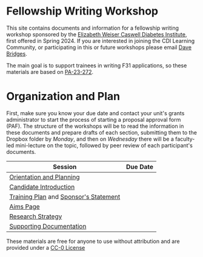 # Fellowship Writing Workshop

This site contains documents and information for a fellowship writing workshop sponsored by the [Elizabeth Weiser Caswell Diabetes Institute](https://diabetes.med.umich.edu/), first offered in Spring 2024.  If you are interested in joining the CDI Learning Community, or participating in this or future workshops please email [Dave Bridges](mailto:davebrid@umich.edu).

The main goal is to support trainees in writing F31 applications, so these materials are based on [PA-23-272](https://grants.nih.gov/grants/guide/pa-files/PA-23-272.html).

# Organization and Plan

First, make sure you know your due date and contact your unit's grants administrator to start the process of starting a proposal approval form (PAF).  The structure of the workshops will be to read the information in these documents and prepare drafts of each section, submitting them to the Dropbox folder by *Monday*, and then on *Wednesday* there will be a faculty-led mini-lecture on the topic, followed by peer review of each participant's documents.

| Session | Due Date | 
| ------------- | ------------- |
| [Orientation and Planning](Timeline.md)  | 
| [Candidate Introduction](Candidate.md) |  | 
| [Training Plan](Training_Plan.md) and [Sponsor's Statement](Sponsor_Statement.md) | | 
| [Aims Page](Aims.md) | | 
| [Research Strategy](Research_Stragegy.md)| |
| [Supporting Documentation](Supporting_Documents) |  |

These materials are free for anyone to use without attribution and are provided under a [CC-0 License](LICENSE.md)

